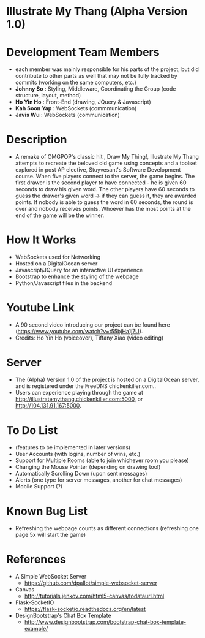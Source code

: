 # Illustrate My Thang (Alpha Version 1.0)

# Development Team Members
- each member was mainly responsible for his parts of the project, but did contribute to other parts as well that may not be fully tracked by commits (working on the same computers, etc.)
- <b>Johnny So</b> : Styling, Middleware, Coordinating the Group (code structure, layout, method)
- <b>Ho Yin Ho</b> : Front-End (drawing, JQuery & Javascript)
- <b>Kah Soon Yap</b> : WebSockets (commmunication)
- <b>Javis Wu</b> : WebSockets (communication)

# Description
- A remake of OMGPOP's classic hit , Draw My Thing!, Illustrate My Thang attempts to recreate the beloved old game using concepts and a toolset explored in post AP elective, Stuyvesant's Software Development course. When five players connect to the server, the game begins. The first drawer is the second player to have connected - he is given 60 seconds to draw his given word. The other players have 60 seconds to guess the drawer's given word -> if they can guess it, they are awarded points. If nobody is able to guess the word in 60 seconds, the round is over and nobody receives points. Whoever has the most points at the end of the game will be the winner.

# How It Works
- WebSockets used for Networking
- Hosted on a DigitalOcean server
- Javascript/JQuery for an interactive UI experience
- Bootstrap to enhance the styling of the webpage
- Python/Javascript files in the backend

# Youtube Link
- A 90 second video introducing our project can be found here (https://www.youtube.com/watch?v=t55bjHa1j7U).
- Credits: Ho Yin Ho (voiceover), Tiffany Xiao (video editing)

# Server
- The (Alpha) Version 1.0 of the project is hosted on a DigitalOcean server, and is registered under the FreeDNS chickenkiller.com..
- Users can experience playing through the game at http://illustratemythang.chickenkiller.com:5000, or http://104.131.91.167:5000.

# To Do List 
- (features to be implemented in later versions)
- User Accounts (with logins, number of wins, etc.)
- Support for Multiple Rooms (able to join whichever room you please)
- Changing the Mouse Pointer (depending on drawing tool)
- Automatically Scrolling Down (upon sent messages)
- Alerts (one type for server messages, another for chat messages)
- Mobile Support (?)

# Known Bug List
- Refreshing the webpage counts as different connections (refreshing one page 5x will start the game)

# References
- A Simple WebSocket Server
  - https://github.com/dpallot/simple-websocket-server
- Canvas
  - http://tutorials.jenkov.com/html5-canvas/todataurl.html
- Flask-SocketIO
  - https://flask-socketio.readthedocs.org/en/latest
- DesignBootstrap's Chat Box Template
  - http://www.designbootstrap.com/bootstrap-chat-box-template-example/
